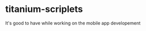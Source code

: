 titanium-scriplets
==================

It's good to have while working on the mobile app developement
